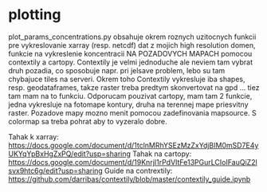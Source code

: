 # plotting
plot_params_concentrations.py obsahuje okrem roznych uzitocnych funkcii pre vykreslovanie xarray (resp. netcdf) dat z mojich high resolution domen, funkcie na vykreslenie koncentracii NA POZADOVYCH MAPACH pomocou contextily a cartopy. 
Contextily je velmi jednoduche ale neviem tam vybrat druh pozadia, co sposobuje napr. pri jelsave problem, lebo su tam chybajuce tiles na serveri. Okrem toho Contextily vykresluje iba shapes, resp. geodataframes, takze raster treba predtym skonvertovat na gpd ... tiez tam mam na to funkciu. 
Odporucam pouzivat cartopy, mam tam 2 funkcie, jedna vykresluje na fotomape kontury, druha na terennej mape priesvitny raster.
Pozadove mapy mozno menit pomocou zadefinovania mapsource. S colormap sa treba pohrat aby to vyzeralo dobre. 

Tahak k xarray: https://docs.google.com/document/d/1tclnMRhYSEzMzZxYdjBIM0mSD7E4yUKYqYpBxHgZxPQ/edit?usp=sharing
Tahak na cartopy: https://docs.google.com/document/d/19KnrjI1rPdVItFe13PGurLCIoIFauQiZ2lsvx9htc6g/edit?usp=sharing
Guide na contrextily: https://github.com/darribas/contextily/blob/master/contextily_guide.ipynb 
